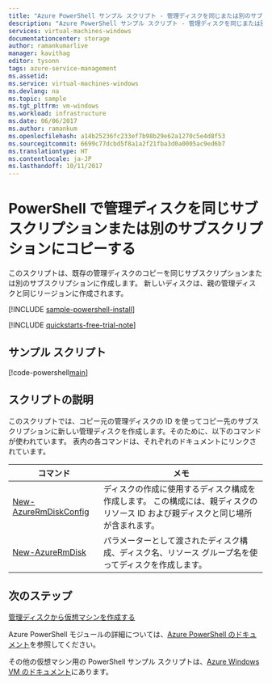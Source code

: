 ```yaml
---
title: "Azure PowerShell サンプル スクリプト - 管理ディスクを同じまたは別のサブスクリプションにコピー (移動) する | Microsoft Docs"
description: "Azure PowerShell サンプル スクリプト - 管理ディスクを同じまたは別のサブスクリプションにコピー (移動) する"
services: virtual-machines-windows
documentationcenter: storage
author: ramankumarlive
manager: kavithag
editor: tysonn
tags: azure-service-management
ms.assetid: 
ms.service: virtual-machines-windows
ms.devlang: na
ms.topic: sample
ms.tgt_pltfrm: vm-windows
ms.workload: infrastructure
ms.date: 06/06/2017
ms.author: ramankum
ms.openlocfilehash: a14b25236fc233ef7b98b29e62a1270c5e4d8f53
ms.sourcegitcommit: 6699c77dcbd5f8a1a2f21fba3d0a0005ac9ed6b7
ms.translationtype: HT
ms.contentlocale: ja-JP
ms.lasthandoff: 10/11/2017
---
```

# <a name="copy-managed-disks-in-the-same-subscription-or-different-subscription-with-powershell"></a>PowerShell で管理ディスクを同じサブスクリプションまたは別のサブスクリプションにコピーする

このスクリプトは、既存の管理ディスクのコピーを同じサブスクリプションまたは別のサブスクリプションに作成します。 新しいディスクは、親の管理ディスクと同じリージョンに作成されます。   

[!INCLUDE [sample-powershell-install](../../../includes/sample-powershell-install.md)]

[!INCLUDE [quickstarts-free-trial-note](../../../includes/quickstarts-free-trial-note.md)]

## <a name="sample-script"></a>サンプル スクリプト

[!code-powershell[main](../../../powershell_scripts/virtual-machine/copy-managed-disks-to-same-or-different-subscription/copy-managed-disks-to-same-or-different-subscription.ps1 "Copy managed disk")]


## <a name="script-explanation"></a>スクリプトの説明

このスクリプトでは、コピー元の管理ディスクの ID を使ってコピー先のサブスクリプションに新しい管理ディスクを作成します。そのために、以下のコマンドが使われています。 表内の各コマンドは、それぞれのドキュメントにリンクされています。

| コマンド | メモ |
|---|---|
| [New-AzureRmDiskConfig](/powershell/module/azurerm.compute/New-AzureRmDiskConfig) | ディスクの作成に使用するディスク構成を作成します。 この構成には、親ディスクのリソース ID および親ディスクと同じ場所が含まれます。  |
| [New-AzureRmDisk](/powershell/module/azurerm.compute/New-AzureRmDisk) | パラメーターとして渡されたディスク構成、ディスク名、リソース グループ名を使ってディスクを作成します。 |


## <a name="next-steps"></a>次のステップ

[管理ディスクから仮想マシンを作成する](./virtual-machines-windows-powershell-sample-create-vm-from-managed-os-disks.md?toc=%2fpowershell%2fmodule%2ftoc.json)

Azure PowerShell モジュールの詳細については、[Azure PowerShell のドキュメント](/powershell/azure/overview)を参照してください。

その他の仮想マシン用の PowerShell サンプル スクリプトは、[Azure Windows VM のドキュメント](../windows/powershell-samples.md?toc=%2fazure%2fvirtual-machines%2fwindows%2ftoc.json)にあります。
